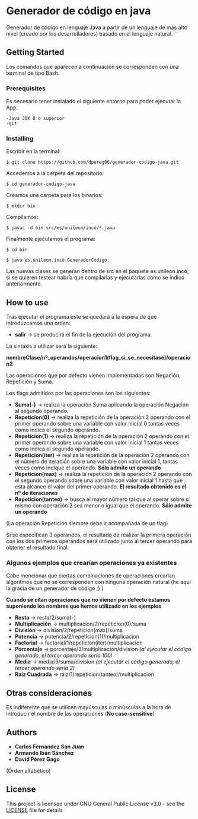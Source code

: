 # Generador de código en java
Generador de código en lenguaje Java a partir de un lenguaje de más alto nivel (creado por los desarrolladores) basado en el lenguaje natural.

## Getting Started
Los comandos que aparecen a continuación se corresponden con una terminal de tipo Bash.

### Prerequisites
Es necesario tener instalado el siguiente entorno para poder ejecutar la App: 

```
-Java JDK 8 o superior
-git
```

### Installing

Escribir en la terminal:

```
$ git clone https://github.com/dpereg06/generador-codigo-java.git
```

Accedemos a la carpeta del repositorio:

```
$ cd generador-codigo-java
```

Creamos una carpeta para los binarios:

```
$ mkdir bin
```

Compilamos:

```
$ javac -d bin src/es/unileon/inco/*.java
```

Finalmente ejecutamos el programa:

```
$ cd bin
```

```
$ java es.unileon.inco.GeneradorCodigo
```
Las nuevas clases se generan dentro de src en el paquete es.unileon.inco, si se quieren testear habría que compilarlas y ejecutarlas como se indicó anteriormente.

## How to use

Tras ejecutar el programa este se quedará a la espera de que introduzcamos una orden:

* **salir**  ->  se producirá el fin de la ejecución del programa.

La sintáxis a utilizar será la siguiente:

**nombreClase/nº_operandos/operacion1(flag_si_se_necesitase)/operacion2**

Las operaciones que por defecto vienen implementadas son Negación, Repetición y Suma.

Los flags admitidos por las operaciones son los siguientes:

* **Suma(-)**  ->  realiza la operación Suma aplicando la operación Negación al segundo operando.
* **Repeticion(0)**  ->  realiza la repetición de la operación 2 operando con el primer operando sobre una variable con valor inicial 0 tantas veces como indica el segundo operando.
* **Repeticion(1)**  ->  realiza la repetición de la operación 2 operando con el primer operando sobre una variable con valor inicial 1 tantas veces como indica el segundo operando.
* **Repeticion(iter)**  ->  realiza la repetición de la operación 2 operando con el número de iteración sobre una variable con valor inicial 1, tantas veces como indique el operando. **Sólo admite un operando**
* **Repeticion(max)**  ->  realiza la repetición de la operación 2 operando con el segundo operando sobre una variable con valor inicial 1 hasta que esta alcance el valor del primer operando. **El resultado obtenido es el nº de iteraciones**
* **Repeticion(tanteo)**  ->  busca el mayor número tal que al operar sobre sí mismo con operación 2 sea menor o igual que el operando. **Sólo admite un operando**

(La operación Repetición siempre debe ir acompañada de un flag)

Si se especifican 3 operandos, el resultado de realizar la primera operación con los dos primeros operandos será utilizado junto al tercer operando para obtener el resultado final.

### Algunos ejemplos que crearían operaciones ya existentes

Cabe mencionar que ciertas combinaciones de operaciones crearían algoritmos que no se corresponden con ninguna operación natural (he aquí la gracia de un generador de código ;) )

**Cuando se citan operaciones que no vienen por defecto estamos suponiendo los nombres que hemos utilizado en los ejemplos**

* **Resta**  ->  resta/2/suma(-)
* **Multiplicación**  ->  multiplicacion/2/repeticion(0)/suma
* **División**  ->  division/2/repeticion(max)/suma
* **Potencia**  ->  potencia/2/repeticion(1)/multiplicacion
* **Factorial**  ->  factorial/1/repeticion(iter)/multiplicacion
* **Porcentaje**  ->  porcentaje/3/multiplicacion/division *(al ejecutar el código generado, el tercer operando sería 100)*
* **Media**  ->  media/3/suma/division *(al ejecutar el código generado, el tercer operando sería 2)*
* **Raíz Cuadrada**  ->  raiz/1/repeticion(tanteo)/multiplicacion


## Otras consideraciones

Es indiferente que se utilicen mayúsculas o minúsculas a la hora de introducir el nombre de las operaciones (**No case-sensitive**)

## Authors

* **Carlos Fernández San Juan**
* **Armando Ibán Sánchez** 
* **David Pérez Gago**

(Órden alfabético)

## License

This project is licensed under GNU General Public License v3.0 - see the [LICENSE](LICENSE) file for details

